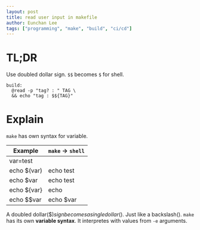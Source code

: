 ```yaml
---
layout: post
title: read user input in makefile
author: Eunchan Lee
tags: ["programming", "make", "build", "ci/cd"]
---
```


# TL;DR
Use doubled dollar sign. `$$` becomes `$` for shell.
```
build:
  @read -p "tag? : " TAG \
  && echo "tag : $${TAG}"
```

# Explain
`make` has own syntax for variable.

|Example|`make` -> `shell`|
|-|-|
|var=test||
|echo $(var)|echo test|
|echo $var|echo test|
|echo ${var}| echo |
|echo $$var| echo $var|

A doubled dollar($$) sign becomes a single dollar($). Just like a backslash(\).
`make` has its own **variable syntax**. It interpretes with values from `-e` arguments.
